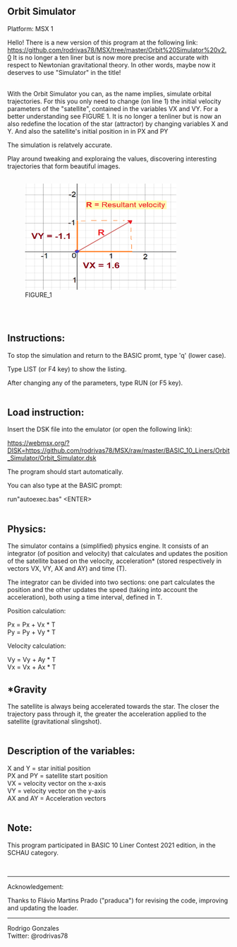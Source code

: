 


Orbit Simulator
---------------

Platform: MSX 1 </br>

Hello! There is a new version of this program at the following link:
https://github.com/rodrivas78/MSX/tree/master/Orbit%20Simulator%20v2.0
It is no longer a ten liner but is now more precise and accurate with respect to Newtonian gravitational theory. In other words, maybe now it deserves to use "Simulator" in the title!


</br>
With the Orbit Simulator you can, as the name implies, simulate orbital trajectories. For this you only need to change (on line 1) 
the initial velocity parameters of the "satellite", contained in the variables VX and VY. For a better understanding see FIGURE 1. 
It is no longer a tenliner but is now an also redefine the location of the star (attractor) by changing variables X and Y. And also the satellite's initial position in 
in PX and PY

The simulation is relatvely accurate. 

Play around tweaking and exploraing the values, discovering interesting trajectories that form beautiful images.
</br>
</br>  

<figure>
<img src="https://github.com/rodrivas78/MSX/raw/master/BASIC_10_Liners/Orbit_Simulator/FIGURE_1.png" alt="header image" width="343" height="240">
	<figcaption>FIGURE_1</figcaption>
</figure>
</br>  
</br>  

Instructions:
-------------

To stop the simulation and return to the BASIC promt, type 'q' 
(lower case).

Type LIST (or F4 key) to show the listing.

After changing any of the parameters, type RUN (or F5 key).
</br>
</br>  

Load instruction:
-----------------


Insert the DSK file into the emulator (or open the following link):

https://webmsx.org/?DISK=https://github.com/rodrivas78/MSX/raw/master/BASIC_10_Liners/Orbit_Simulator/Orbit_Simulator.dsk

The program should start automatically.

You can also type at the BASIC prompt:
 
run"autoexec.bas"  &lt;ENTER&gt;
</br>
</br>  

Physics:
--------

The simulator contains a (simplified) physics engine. 
It consists of an integrator (of position and velocity) that calculates
and updates the position of the satellite based on the velocity, 
acceleration* (stored respectively in vectors VX, VY, AX and AY) 
and time (T).

The integrator can be divided into two sections: one part calculates
the position and the other updates the speed (taking into account the 
acceleration), both using a time interval, defined in T.

Position calculation:

 Px = Px + Vx * T  </br>
 Py = Py + Vy * T  </br>

Velocity calculation:

 Vy = Vy + Ay * T  </br>
 Vx = Vx + Ax * T   </br>


*Gravity
---------

The satellite is always being accelerated towards the star. The closer the trajectory pass through it, the greater the acceleration applied to the satellite (gravitational slingshot).
</br>
</br>  

Description of the variables:
-----------------------------
  
 X and Y = star initial position  </br>
 PX and PY = satellite start position   </br>
 VX = velocity vector on the x-axis   </br>
 VY = velocity vector on the y-axis   </br>
 AX and AY = Acceleration vectors   </br>
</br>  

Note:
-----

This program participated in BASIC 10 Liner Contest 2021 edition, in the SCHAU category.

</br>  

--------------------------------------------------
Acknowledgement:


Thanks to Flávio Martins Prado ("praduca") for revising the code, improving and updating the loader.


---------------------------------------------------------

 Rodrigo Gonzales </br>
 Twitter: @rodrivas78

